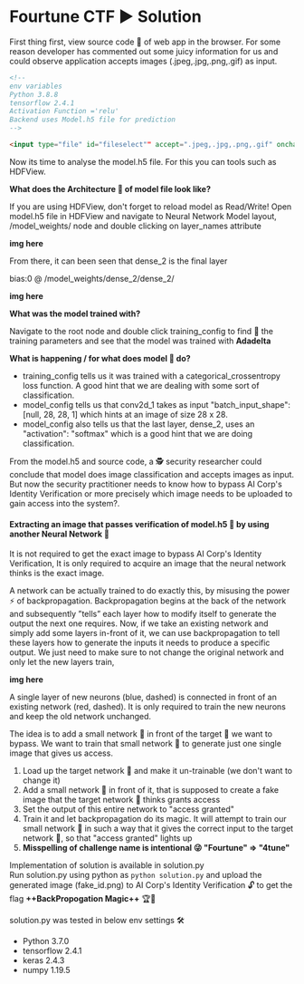 # Fourtune CTF :arrow_forward: Solution

First thing first, view source code :page_facing_up: of web app in the browser. For some reason developer has commented out some juicy information for us and could observe application accepts images (.jpeg,.jpg,.png,.gif) as input.

```html
<!--
env variables
Python 3.8.8
tensorflow 2.4.1
Activation Function ='relu'
Backend uses Model.h5 file for prediction
-->
```
```html
<input type="file" id="fileselect"" accept=".jpeg,.jpg,.png,.gif" onchange="handleFile(this.files)">
```
Now its time to analyse the model.h5 file. For this you can tools such as HDFView.

**What does the Architecture :bricks: of model file look like?**

If you are using HDFView, don't forget to reload model as Read/Write!
Open model.h5 file in HDFView and navigate to Neural Network Model layout,  
/model_weights/ node and double clicking on layer_names attribute

**img here**

From there, it can been seen that dense_2 is the final layer

bias:0 @ /model_weights/dense_2/dense_2/

**img here**

**What was the model trained with?**

Navigate to the root node and double click training_config to find :monocle_face: the training parameters and see that the model was trained with **Adadelta**

**What is happening / for what does model :robot: do?**

+ training_config tells us it was trained with a categorical_crossentropy
loss function. A good hint that we are dealing with some sort of classification.
+ model_config tells us that conv2d_1 takes as input
"batch_input_shape": [null, 28, 28, 1] which hints at an image of size 28 x 28.
+ model_config also tells us that the last layer, dense_2, uses an
"activation": "softmax" which is a good hint that we are doing
classification.

From the model.h5 and source code, a :detective: security researcher could conclude that model does image classification and accepts images as input. But now the security practitioner needs to know how to bypass AI Corp's Identity Verification or more precisely which image needs to be uploaded to gain access into the system?.

#### Extracting an image that passes verification of model.h5 :robot: by using another Neural Network :space_invader:

It is not required to get the exact image to bypass AI Corp's Identity Verification, It is only required to acquire an image that the neural network thinks is the exact image.

A network can be actually trained to do exactly this, by misusing the power :zap: of backpropagation. Backpropagation begins at the back of the
network and subsequently ”tells” each layer how to modify itself to generate the output the next one requires. Now, if we take an existing network and simply add some layers in-front of it, we can use backpropagation to tell these layers how to generate the inputs it needs to produce a specific output. We just need to make sure to not change the original network and only let the new layers train,

**img here**

A single layer of new neurons (blue, dashed) is connected in front
of an existing network (red, dashed). It is only required to train the new neurons and keep the old network unchanged.

The idea is to add a small network :space_invader: in front of the target :robot:
we want to bypass. We want to train that small network :space_invader:
to generate just one single image that gives us access.

1. Load up the target network :robot: and make it un-trainable (we don't
   want to change it)
2. Add a small network :space_invader: in front of it, that is supposed to create a fake
   image that the target network :robot: thinks grants access
3. Set the output of this entire network to "access granted"
4. Train it and let backpropagation do its magic. It will attempt
   to train our small network :space_invader: in such a way that it gives the correct
   input to the target network :robot:, so that "access granted" lights up
5. **Misspelling of challenge name is intentional :stuck_out_tongue_winking_eye: "Fourtune" => "4tune"**

Implementation of solution is available in solution.py    
Run solution.py using python as `python solution.py` and upload the generated image (fake_id.png) to AI Corp's Identity Verification :unlock: to get the flag **++BackPropogation Magic++** :trophy::medal_sports:

solution.py was tested in below env settings :hammer_and_wrench:

+ Python 3.7.0
+ tensorflow 2.4.1
+ keras 2.4.3
+ numpy 1.19.5
